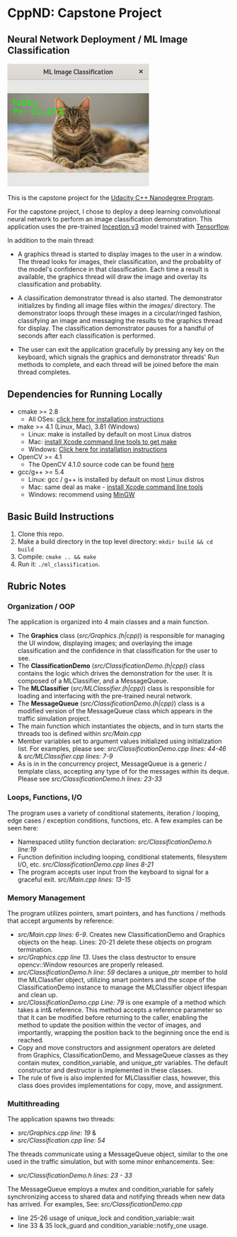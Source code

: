 # CppND: Capstone Project
## Neural Network Deployment / ML Image Classification

<img src="demo/tabby.png"/>

This is the capstone project for the [Udacity C++ Nanodegree Program](https://www.udacity.com/course/c-plus-plus-nanodegree--nd213). 

For the capstone project, I chose to deploy a deep learning convolutional neural network to perform an image classification demonstration.  This application uses the pre-trained [Inception v3](https://en.wikipedia.org/wiki/Inceptionv3) model trained with [Tensorflow](https:://www.tensorflow.org).

In addition to the main thread:

+ A graphics thread is started to display images to the user in a window.  The thread looks for images, their classification, and the probablity of the model's confidence in that classification.  Each time a result is available, the graphics thread will draw the image and overlay its classification and probablity.

+ A classification demonstrator thread is also started.  The demonstrator initializes by finding all image files within the _images/_ directory.  The demonstrator loops through these images in a circular/ringed fashion, classifying an image and messaging the results to the graphics thread for display.  The classification demonstrator pauses for a handful of seconds after each classification is performed.

+ The user can exit the application gracefully by pressing any key on the keyboard, which signals the graphics and demonstrator threads' Run methods to complete, and each thread will be joined before the main thread completes.

## Dependencies for Running Locally
* cmake >= 2.8
  * All OSes: [click here for installation instructions](https://cmake.org/install/)
* make >= 4.1 (Linux, Mac), 3.81 (Windows)
  * Linux: make is installed by default on most Linux distros
  * Mac: [install Xcode command line tools to get make](https://developer.apple.com/xcode/features/)
  * Windows: [Click here for installation instructions](http://gnuwin32.sourceforge.net/packages/make.htm)
* OpenCV >= 4.1
  * The OpenCV 4.1.0 source code can be found [here](https://github.com/opencv/opencv/tree/4.1.0)
* gcc/g++ >= 5.4
  * Linux: gcc / g++ is installed by default on most Linux distros
  * Mac: same deal as make - [install Xcode command line tools](https://developer.apple.com/xcode/features/)
  * Windows: recommend using [MinGW](http://www.mingw.org/)

## Basic Build Instructions

1. Clone this repo.
2. Make a build directory in the top level directory: `mkdir build && cd build`
3. Compile: `cmake .. && make`
4. Run it: `./ml_classification`.


## Rubric Notes

### **Organization / OOP**
The application is organized into 4 main classes and a main function.
+ The **Graphics** class (_src/Graphics.(h|cpp)_) is responsible for managing the UI window, displaying images; and overlaying the image classification and the confidence in that classification for the user to see.
+ The **ClassificationDemo** (_src/ClassificationDemo.(h|cpp)_) class contains the logic which drives the demonstration for the user.  It is composed of a MLClassifier, and a MessageQueue.
+ The **MLClassifier** (_src/MLClassifier.(h|cpp)_) class is responsible for loading and interfacing with the pre-trained neural network.
+ The **MessageQueue** (_src/ClassificationDemo.(h|cpp)_) class is a modified version of the MessageQueue class which appears in the traffic simulation project.
+ The main function which instantiates the objects, and in turn starts the threads too is defined within _src/Main.cpp_
+ Member variables set to argument values initialized using initialization list.  For examples, please see: _src/ClassificationDemo.cpp lines: 44-46_ & _src/MLClassifier.cpp lines: 7-9_
+ As is in in the concurrency project, MessageQueue is a generic / template class, accepting any type of for the messages within its deque.  Please see _src/ClassificationDemo.h lines: 23-33_

### **Loops, Functions, I/O**
The program uses a variety of conditional statements, iteration / looping, edge cases / exception conditions, functions, etc.  A few examples can be seen here:

+ Namespaced utility function declaration: _src/ClassificationDemo.h line:19_
+ Function definition including looping, conditional statements, filesystem I/O, etc.  _src/ClassificationDemo.cpp lines 8-21_
+ The program accepts user input from the keyboard to signal for a graceful exit.  _src/Main.cpp lines: 13-15_

### **Memory Management**
The program utilizes pointers, smart pointers, and has functions / methods that accept arguments by reference:

+  _src/Main.cpp lines: 6-9_.  Creates new ClassificationDemo and Graphics objects on the heap.  Lines: 20-21 delete these objects on program termination.
+ _src/Graphics.cpp line 13_.  Uses the class destructor to ensure opencv::Window resources are properly released.
+ _src/ClassificationDemo.h line: 59_ declares a unique_ptr member to hold the MLClassfier object, utilizing smart pointers and the scope of the ClassificationDemo instance to manage the MLClassifier object lifespan and clean up.
+ _src/ClassificationDemo.cpp Line: 79_ is one example of a method which takes a int& reference.  This method accepts a reference parameter so that it can be modified before returning to the caller, enabling the method to update the position within the vector of images, and importantly, wrapping the position back to the beginning once the end is reached.
+ Copy and move constructors and assignment operators are deleted from Graphics, ClassificationDemo, and MessageQueue classes as they contain mutex, condition_variable, and unique_ptr variables.  The default constructor and destructor is implemented in these classes.
+ The rule of five is also implented for MLClassifier class, however, this class does provides implementations for copy, move, and assignment.


### **Multithreading**
The application spawns two threads:

+ _src/Graphics.cpp line: 19_  & 
+ _src/Classification.cpp line: 54_

The threads communicate using a MessageQueue object, similar to the one used in the traffic simulation, but with some minor enhancements.  See:

+ _src/ClassificationDemo.h lines: 23 - 33_

The MessageQueue employs a mutex and condition_variable for safely synchronizing access to shared data and notifying threads when new data has arrived.  For examples, See: _src/ClassificationDemo.cpp_

+ line 25-26 usage of unique_lock and condition_variable::wait
+ line 33 & 35 lock_guard and condition_variable::notify_one usage.



